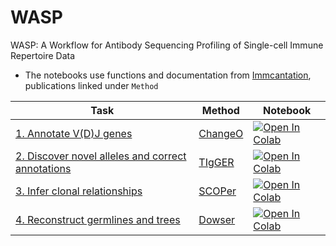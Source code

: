 # WASP
WASP: A Workflow for Antibody Sequencing Profiling of Single-cell Immune Repertoire Data      
* The notebooks use functions and documentation from [Immcantation](https://immcantation.readthedocs.io/en/stable/), publications linked under `Method`

| Task | Method | Notebook | 
| ---- | ------ | -------- |
| [1. Annotate V(D)J genes](https://github.com/yyw-informatics/WASP/blob/main/Immcantation_1_VDJ_Annotation_and_Standardization_with_Change_O_in_Python.ipynb)  | [ChangeO](https://academic.oup.com/bioinformatics/article/31/20/3356/195677) |  [![Open In Colab](https://colab.research.google.com/assets/colab-badge.svg)](https://colab.research.google.com/github/yyw-informatics/WASP/blob/main/Immcantation_1_VDJ_Annotation_and_Standardization_with_Change_O_in_Python.ipynb)
| [2. Discover novel alleles and correct annotations](https://github.com/yyw-informatics/WASP/blob/main/Immcantation_2_Novel_V_gene_alleles_with_TIgGER_in_R.ipynb) | [TIgGER](https://www.pnas.org/doi/10.1073/pnas.1417683112) | [![Open In Colab](https://colab.research.google.com/assets/colab-badge.svg)](https://colab.research.google.com/github/yyw-informatics/WASP/blob/main/Immcantation_2_Novel_V_gene_alleles_with_TIgGER_in_R.ipynb)|
| [3. Infer clonal relationships](https://github.com/yyw-informatics/WASP/blob/main/Immcantation_3_Clonal_relationship_inference_with_SHazaM_and_SCOPer_in_R.ipynb) | [SCOPer](https://journals.plos.org/ploscompbiol/article?id=10.1371/journal.pcbi.1007977) |   [![Open In Colab](https://colab.research.google.com/assets/colab-badge.svg)](https://colab.research.google.com/github/yyw-informatics/WASP/blob/main/Immcantation_3_Clonal_relationship_inference_with_SHazaM_and_SCOPer_in_R.ipynb)   |
| [4. Reconstruct germlines and trees](https://github.com/yyw-informatics/WASP/blob/main/Immcantation_4_Reconstruct_germlines_with_Dowser_in_R_v2.ipynb) |[Dowser](https://journals.plos.org/ploscompbiol/article?id=10.1371/journal.pcbi.1009885)   |  [![Open In Colab](https://colab.research.google.com/assets/colab-badge.svg)](https://colab.research.google.com/github/yyw-informatics/WASP/blob/main/Immcantation_4_Reconstruct_germlines_with_Dowser_in_R_v2.ipynb) | 

